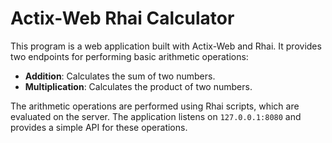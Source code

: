 # Actix-Web Rhai Calculator

This program is a web application built with Actix-Web and Rhai. It provides two endpoints for performing basic arithmetic operations:

- **Addition**: Calculates the sum of two numbers.
- **Multiplication**: Calculates the product of two numbers.

The arithmetic operations are performed using Rhai scripts, which are evaluated on the server. The application listens on `127.0.0.1:8080` and provides a simple API for these operations.